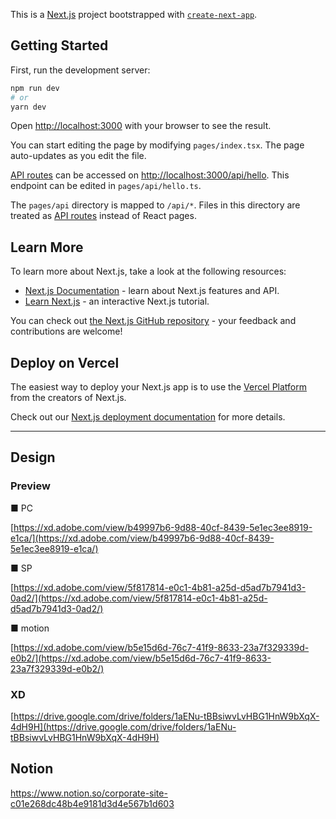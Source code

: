 This is a [Next.js](https://nextjs.org/) project bootstrapped with [`create-next-app`](https://github.com/vercel/next.js/tree/canary/packages/create-next-app).

## Getting Started

First, run the development server:

```bash
npm run dev
# or
yarn dev
```

Open [http://localhost:3000](http://localhost:3000) with your browser to see the result.

You can start editing the page by modifying `pages/index.tsx`. The page auto-updates as you edit the file.

[API routes](https://nextjs.org/docs/api-routes/introduction) can be accessed on [http://localhost:3000/api/hello](http://localhost:3000/api/hello). This endpoint can be edited in `pages/api/hello.ts`.

The `pages/api` directory is mapped to `/api/*`. Files in this directory are treated as [API routes](https://nextjs.org/docs/api-routes/introduction) instead of React pages.

## Learn More

To learn more about Next.js, take a look at the following resources:

- [Next.js Documentation](https://nextjs.org/docs) - learn about Next.js features and API.
- [Learn Next.js](https://nextjs.org/learn) - an interactive Next.js tutorial.

You can check out [the Next.js GitHub repository](https://github.com/vercel/next.js/) - your feedback and contributions are welcome!

## Deploy on Vercel

The easiest way to deploy your Next.js app is to use the [Vercel Platform](https://vercel.com/new?utm_medium=default-template&filter=next.js&utm_source=create-next-app&utm_campaign=create-next-app-readme) from the creators of Next.js.

Check out our [Next.js deployment documentation](https://nextjs.org/docs/deployment) for more details.


---

## Design

### Preview

■ PC

[https://xd.adobe.com/view/b49997b6-9d88-40cf-8439-5e1ec3ee8919-e1ca/](https://xd.adobe.com/view/b49997b6-9d88-40cf-8439-5e1ec3ee8919-e1ca/)

■ SP

[https://xd.adobe.com/view/5f817814-e0c1-4b81-a25d-d5ad7b7941d3-0ad2/](https://xd.adobe.com/view/5f817814-e0c1-4b81-a25d-d5ad7b7941d3-0ad2/)

■ motion

[https://xd.adobe.com/view/b5e15d6d-76c7-41f9-8633-23a7f329339d-e0b2/](https://xd.adobe.com/view/b5e15d6d-76c7-41f9-8633-23a7f329339d-e0b2/)

### XD

[https://drive.google.com/drive/folders/1aENu-tBBsiwvLvHBG1HnW9bXqX-4dH9H](https://drive.google.com/drive/folders/1aENu-tBBsiwvLvHBG1HnW9bXqX-4dH9H)


## Notion

https://www.notion.so/corporate-site-c01e268dc48b4e9181d3d4e567b1d603
